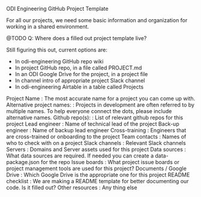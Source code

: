 ODI Engineering GitHub Project Template

For all our projects, we need some basic information and organization for working in a shared environment. 

@TODO Q: Where does a filled out project template live?

Still figuring this out, current options are:
* In odi-engineering GitHub repo wiki
* In project GitHub repo, in a file called PROJECT.md
* In an ODI Google Drive for the project, in a project file
* In channel intro of appropriate project Slack channel 
* In odi-engineering Airtable in a table called Projects

Project Name
: The most accurate name for a project you can come up with. 
Alternative project names:
: Projects in development are often referred to by multiple names. To help everyone connect the dots, please include alternative names.
Github repo(s):
: List of relevant github repos for this project
Lead engineer
: Name of technical lead of the project
Back-up engineer
: Name of backup lead engineer
Cross-training 
: Engineers that are cross-trained or onboarding to the project
Team contacts
: Names of who to check with on a project
Slack channels
: Relevant Slack channels
Servers
: Domains and Server assets used for this project
Data sources
: What data sources are required. If needed you can create a data-package.json for the repo
Issue boards
: What project issue boards or project management tools are used for this project?
Documents / Google Drive
: Which Google Drive is the appropriate one for this project
README checklist
: We are making a README template for better documenting our code. Is it filled out?
Other resources
: Any thing else

